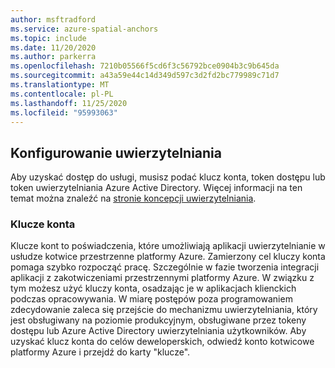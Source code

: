 ```yaml
---
author: msftradford
ms.service: azure-spatial-anchors
ms.topic: include
ms.date: 11/20/2020
ms.author: parkerra
ms.openlocfilehash: 7210b05566f5cd6f3c56792bce0904b3c9b645da
ms.sourcegitcommit: a43a59e44c14d349d597c3d2fd2bc779989c71d7
ms.translationtype: MT
ms.contentlocale: pl-PL
ms.lasthandoff: 11/25/2020
ms.locfileid: "95993063"
---
```

## <a name="set-up-authentication"></a>Konfigurowanie uwierzytelniania

Aby uzyskać dostęp do usługi, musisz podać klucz konta, token dostępu lub token uwierzytelniania Azure Active Directory. Więcej informacji na ten temat można znaleźć na [stronie koncepcji uwierzytelniania](../articles/spatial-anchors/concepts/authentication.md).

### <a name="account-keys"></a>Klucze konta

Klucze kont to poświadczenia, które umożliwiają aplikacji uwierzytelnianie w usłudze kotwice przestrzenne platformy Azure. Zamierzony cel kluczy konta pomaga szybko rozpocząć pracę. Szczególnie w fazie tworzenia integracji aplikacji z zakotwiczeniami przestrzennymi platformy Azure. W związku z tym możesz użyć kluczy konta, osadzając je w aplikacjach klienckich podczas opracowywania. W miarę postępów poza programowaniem zdecydowanie zaleca się przejście do mechanizmu uwierzytelniania, który jest obsługiwany na poziomie produkcyjnym, obsługiwane przez tokeny dostępu lub Azure Active Directory uwierzytelniania użytkowników. Aby uzyskać klucz konta do celów deweloperskich, odwiedź konto kotwicowe platformy Azure i przejdź do karty "klucze".